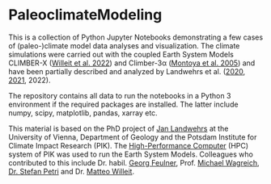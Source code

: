 # PaleoclimateModeling

This is a collection of Python Jupyter Notebooks demonstrating a few cases of (paleo-)climate model data analyses and visualization. 
The climate simulations were carried out with the coupled Earth System Models CLIMBER-X ([Willeit et al. 2022](https://doi.org/10.5194/gmd-15-5905-2022)) and Climber-3α ([Montoya et al. 2005](https://doi.org/10.1007/s00382-005-0044-1)) and have been partially described and analyzed by Landwehrs et al. ([2020](https://doi.org/10.1016/j.epsl.2020.116174), [2021](https://doi.org/10.1029/2020PA004134), 2022).

The repository contains all data to run the notebooks in a Python 3 environment if the required packages are installed. The latter include numpy, scipy, matplotlib, pandas, xarray etc.

This material is based on the PhD project of [Jan Landwehrs](https://orcid.org/0000-0002-6142-2237) at the University of Vienna, Department of Geology and the Potsdam Institute for Climate Impact Research (PIK). The [High-Performance Computer](https://www.pik-potsdam.de/en/institute/about/it-services/hpc) (HPC) system of PIK was used to run the Earth System Models. Colleagues who contributed to this include Dr. habil. [Georg Feulner](https://www.pik-potsdam.de/members/feulner), Prof. [Michael Wagreich](https://geologie.univie.ac.at/wiss-mitarbeiter/michael-wagreich/), [Dr. Stefan Petri](https://www.pik-potsdam.de/members/petri) and Dr. [Matteo Willeit](https://www.pik-potsdam.de/members/willeit). 


